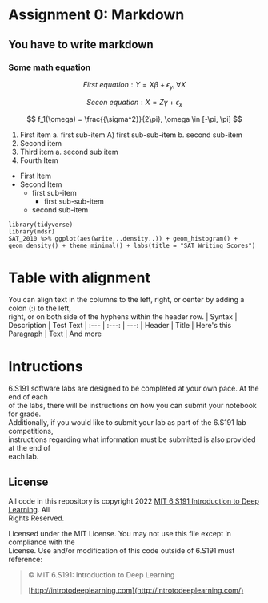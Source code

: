 # Assignment 0: Markdown
## You have to write markdown
### Some math equation
$$ First\ equation: Y = X\beta + \epsilon_y,\forall X $$

$$ Secon\ equation: X = Z\gamma + \epsilon_x $$

$$ f_1(\omega) = \frac{{\sigma^2}}{2\pi}, \omega \in [-\pi, \pi] $$

1. First item a. first sub-item A) first sub-sub-item b. second sub-item
2. Second item
3. Third item a. second sub item
4. Fourth Item

* First Item
* Second Item
    * first sub-item
        * first sub-sub-item
    * second sub-item


`library(tidyverse)`    
`library(mdsr)`    
`SAT_2010 %>% ggplot(aes(write,..density..)) + geom_histogram() +`    
`geom_density() + theme_minimal() + labs(title = "SAT Writing Scores")`

# Table with alignment
You can align text in the columns to the left, right, or center by adding a colon (:) to the left,    
right, or on both side of the hyphens within the header row.
| Syntax | Description | Test Text |
:--- | :---: | ---: |
Header | Title | Here's this
Paragraph | Text | And more

# Intructions
6.S191 software labs are designed to be completed at your own pace. At the end of each    
of the labs, there will be instructions on how you can submit your notebook for grade.    
Additionally, if you would like to submit your lab as part of the 6.S191 lab competitions,    
instructions regarding what information must be submitted is also provided at the end of    
each lab.

## License
All code in this repository is copyright 2022 [MIT 6.S191 Introduction to Deep Learning](http://introtodeeplearning.com/). All    
Rights Reserved.    

Licensed under the MIT License. You may not use this file except in compliance with the    
License. Use and/or modification of this code outside of 6.S191 must reference:

>© MIT 6.S191: Introduction to Deep Learning
>
> [http://introtodeeplearning.com](http://introtodeeplearning.com/)
